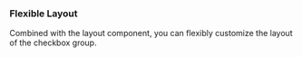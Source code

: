 ### Flexible Layout

Combined with the layout component, you can flexibly customize the layout of the checkbox group.
